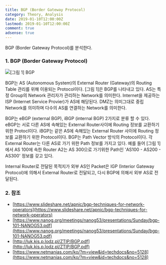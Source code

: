 ```yaml
---
title: BGP (Border Gateway Protocol)
category: Theory, Analysis
date: 2019-01-10T12:00:00Z
lastmod: 2019-01-10T12:00:00Z
comment: true
adsense: true
---
```


BGP (Border Gateway Protocol)를 분석한다.

### 1. BGP (Border Gateway Protocol)

![[그림 1] BGP]({{site.baseurl}}/images/theory_analysis/BGP/BGP.PNG)

BGP는 AS (Autonomous System)의 External Router (Gateway)의 Routing Table 관리를 위해 이용되는 Protocol이다. [그림 1]은 BGP를 나타내고 있다. AS는 특정 Group의 Network 관리자가 관리하는 Network를 의미한다. Internet을 제공하는 ISP (Internet Service Provier)가 AS에 해당된다. DMZ는 의미그대로 중립 Network를 의미하며 다수의 AS를 연결하는 Network를 의미한다.

BGP는 eBGP (external BGP), iBGP (internal BGP) 2가지로 분류 할 수 있다. eBGP는 서로 다른 AS에 속해있는 External Router사이에 Routing 정보를 교환하기 위한 Protocl이다. iBGP는 같은 AS에 속해있는 External Router 사이에 Routing 정보를 교환하기 위한 Protocol이다. BGP는 Path Vector 방식의 Protocol이다. 각 External Router는 다른 AS로 가기 위한 Path 정보를 가지고 있다. 예를 들어 [그림 1]에서 AS 100에 속한 Router A2는 AS 300으로 가기위한 Path인 'AS100 - AS200 - AS300' 정보를 갖고 있다.

Internal Router로 전달된 목적지가 외부 AS인 Packet은 IGP (Interior Gateway Protocol)에 의해서 External Router로 전달되고, 다시 BGP에 의해서 외부 AS로 전달된다.

### 2. 참조

* [https://www.slideshare.net/apnic/bgp-techniques-for-network-operators](https://www.slideshare.net/apnic/bgp-techniques-for-network-operators)
* [https://www.nanog.org/meetings/nanog53/presentations/Sunday/bgp-101-NANOG53.pdf](https://www.nanog.org/meetings/nanog53/presentations/Sunday/bgp-101-NANOG53.pdf)
* [http://luk.kis.p.lodz.pl/ZTIP/BGP.pdf](http://luk.kis.p.lodz.pl/ZTIP/BGP.pdf)
* [https://www.netmanias.com/ko/?m=view&id=techdocs&no=5128](https://www.netmanias.com/ko/?m=view&id=techdocs&no=5128)

